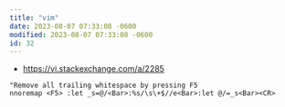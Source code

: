 ```yaml
---
title: "vim"
date: 2023-08-07 07:33:08 -0600
modified: 2023-08-07 07:33:08 -0600
id: 32
---
```



* https://vi.stackexchange.com/a/2285

```vim
"Remove all trailing whitespace by pressing F5
nnoremap <F5> :let _s=@/<Bar>:%s/\s\+$//e<Bar>:let @/=_s<Bar><CR>
```

